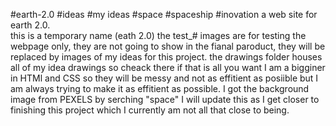 #earth-2.0
#ideas
#my ideas
#space
#spaceship
#inovation
a web site for earth 2.0.     
this is a temporary name (eath 2.0)
the test_# images are for testing the webpage only, they are not going to show in the fianal paroduct, they will be replaced by images of my ideas for this project. 
the drawings folder houses all of my idea drawings so cheack there if that is all you want
I am a bigginer in HTMl and CSS so they will be messy and not as effitient as posiible but I am always trying to make it as effitient as possible. 
I got the background image from PEXELS by serching "space"
I will update this as I get closer to finishing this project which I currently am not all that close to being. 